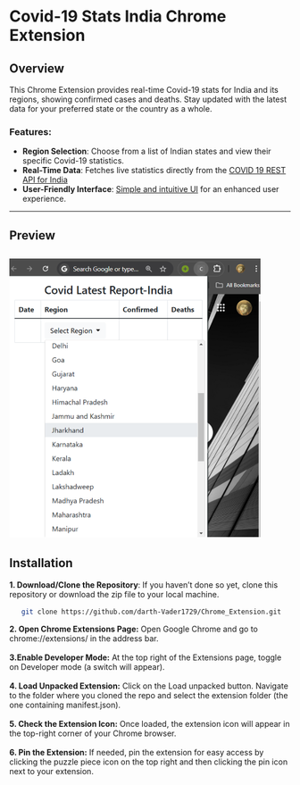 # Covid-19 Stats India Chrome Extension

## Overview
This Chrome Extension provides real-time Covid-19 stats for India and its regions, showing confirmed cases and deaths. Stay updated with the latest data for your preferred state or the country as a whole.


### Features:
- **Region Selection**: Choose from a list of Indian states and view their specific Covid-19 statistics.
- **Real-Time Data**: Fetches live statistics directly from the [COVID 19 REST API for India](https://api.rootnet.in/)
- **User-Friendly Interface**: [Simple and intuitive UI](https://getbootstrap.com/docs/5.1/getting-started/download/) for an enhanced user experience.
---
## Preview
![Extension Screenshot](https://raw.githubusercontent.com/darth-Vader1729/Chrome_Extension/refs/heads/main/assests/Screenshot.png)
---

## Installation

**1. Download/Clone the Repository**: If you haven’t done so yet, clone this repository or download the zip file to your local machine.
   ```bash
      git clone https://github.com/darth-Vader1729/Chrome_Extension.git
   ```
**2. Open Chrome Extensions Page:** Open Google Chrome and go to chrome://extensions/ in the address bar. <br> <br>
**3.Enable Developer Mode:** At the top right of the Extensions page, toggle on Developer mode (a switch will appear). <br> <br>
**4. Load Unpacked Extension:** Click on the Load unpacked button. Navigate to the folder where you cloned the repo and select the extension folder (the one containing manifest.json). <br> <br>
**5. Check the Extension Icon:** Once loaded, the extension icon will appear in the top-right corner of your Chrome browser. <br> <br>
**6. Pin the Extension:** If needed, pin the extension for easy access by clicking the puzzle piece icon on the top right and then clicking the pin icon next to your extension.


